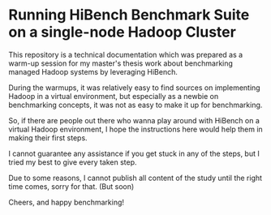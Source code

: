 # Running HiBench Benchmark Suite on a single-node Hadoop Cluster

This repository is a technical documentation which was prepared as a warm-up session for my master's thesis work about benchmarking managed Hadoop systems by leveraging HiBench.  

During the warmups, it was relatively easy to find sources on implementing Hadoop in a virtual environment, but especially as a newbie on benchmarking concepts, it was not as easy to make it up for benchmarking.  

So, if there are people out there who wanna play around with HiBench on a virtual Hadoop environment, I hope the instructions here would help them in making their first steps.  

I cannot guarantee any assistance if you get stuck in any of the steps, but I tried my best to give every taken step.  

Due to some reasons, I cannot publish all content of the study until the right time comes, sorry for that. (But soon)

Cheers, and happy benchmarking!
